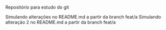 Repositório para estudo do git

Simulando alterações no README.md a partir da branch feat/a
Simulando alteração 2 no README.md a partir da branch feat/a
